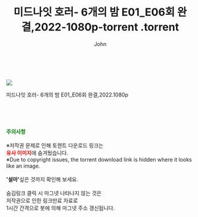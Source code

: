 ﻿---
layout: post
title:  "                   미드나잇 호러- 6개의 밤 E01_E06회 완결,2022-1080p-torrent                .torrent"
author: John
categories: [ 드라마 ]
tags: [  ]
image: https://torrentrj59.com/uploadfile/full/c4a9dfbdd6fc672c590ce4804d9c157b6d5da636.jpg 
description: "                   미드나잇 호러- 6개의 밤 E01_E06회 완결,2022-1080p-torrent                 torrent 정보 공유"
toc: true
toc_sticky: true
---

<br>
<p><img src="https://torrentrj59.com/uploadfile/full/c4a9dfbdd6fc672c590ce4804d9c157b6d5da636.jpg"/></p>
 미드나잇 호러- 6개의 밤 E01_E06회 완결,2022.1080p    
    
<br><br><br>
<p data-ke-size="size16"><b><span style="color: green;">주의사항</span></b><br /><br />※저작권 문제로 인해 토렌트 다운로드 링크는<br /><b><span style="color: red;">유사 이미지</span></b>에 숨겨뒀습니다.<br />※Due to copyright issues, the torrent download link is hidden where it looks like an image.<br /><br /><b>'설마'</b>싶은 것까지 확인해 보세요.<br /><br />숨김링크 클릭 시 마그넷 나타나지 않는 것은<br />저작권으로 인한 링크만료 자료로<br />1시간 간격으로 봇에 의해 마그넷 주소 갱신됩니다.</p>
